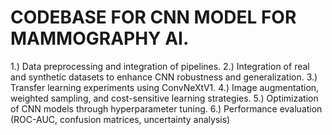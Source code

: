 # CODEBASE FOR CNN MODEL FOR MAMMOGRAPHY AI.

1.) Data preprocessing and integration of pipelines.
2.) Integration of real and synthetic datasets to enhance CNN robustness and generalization.
3.) Transfer learning experiments using ConvNeXtV1. 
4.) Image augmentation, weighted sampling, and cost-sensitive learning strategies.
5.) Optimization of  CNN models through hyperparameter tuning. 
6.) Performance evaluation (ROC-AUC, confusion matrices, uncertainty analysis)
